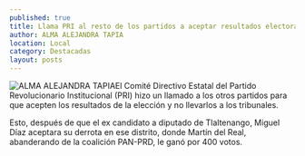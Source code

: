 ```yaml
---
published: true
title: Llama PRI al resto de los partidos a aceptar resultados electorales
author: ALMA ALEJANDRA TAPIA
location: Local
category: Destacadas
layout: posts
---
```


![ALMA ALEJANDRA TAPIA](http://i.imgur.com/ZybVcgwm.jpg)El Comité Directivo Estatal del Partido Revolucionario Institucional (PRI) hizo un llamado a los otros partidos para que acepten los resultados de la elección y no llevarlos a los tribunales. 

Esto, después de que el ex candidato a diputado de Tlaltenango, Miguel Díaz aceptara su derrota en ese distrito, donde Martín del Real, abanderando de la coalición PAN-PRD, le ganó por 400 votos.
